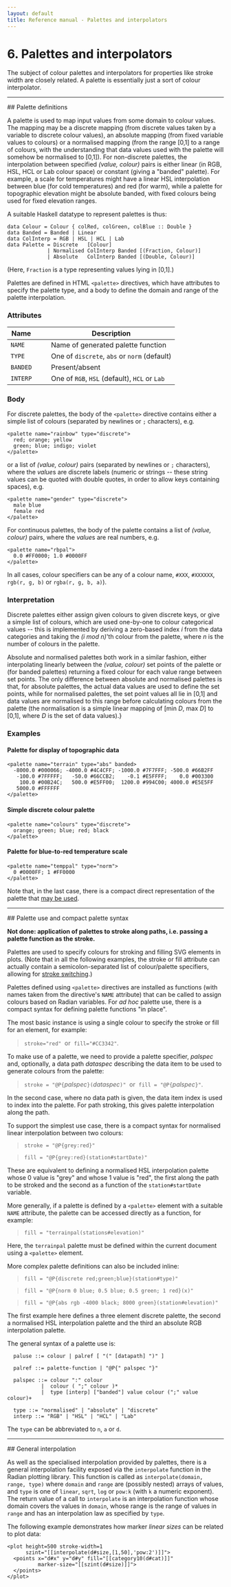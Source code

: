 ```yaml
---
layout: default
title: Reference manual - Palettes and interpolators
---
```


# 6. Palettes and interpolators

The subject of colour palettes and interpolators for properties like
stroke width are closely related.  A palette is essentially just a
sort of colour interpolator.

<hr>
## Palette definitions

A palette is used to map input values from some domain to colour
values.  The mapping may be a discrete mapping (from discrete values
taken by a variable to discrete colour values), an absolute mapping
(from fixed variable values to colours) or a normalised mapping (from
the range [0,1] to a range of colours, with the understanding that
data values used with the palette will somehow be normalised to
[0,1]).  For non-discrete palettes, the interpolation between
specified *(value, colour)* pairs is either linear (in RGB, HSL, HCL
or Lab colour space) or constant (giving a "banded" palette).  For
example, a scale for temperatures might have a linear HSL
interpolation between blue (for cold temperatures) and red (for warm),
while a palette for topographic elevation might be absolute banded,
with fixed colours being used for fixed elevation ranges.

A suitable Haskell datatype to represent palettes is thus:

~~~~ {.haskell}
data Colour = Colour { colRed, colGreen, colBlue :: Double }
data Banded = Banded | Linear
data ColInterp = RGB | HSL | HCL | Lab
data Palette = Discrete   [Colour]
             | Normalised ColInterp Banded [(Fraction, Colour)]
             | Absolute   ColInterp Banded [(Double, Colour)]
~~~~

(Here, `Fraction` is a type representing values lying in [0,1].)

Palettes are defined in HTML `<palette>` directives, which have
attributes to specify the palette type, and a body to define the
domain and range of the palette interpolation.

### Attributes

|Name    |&nbsp;&nbsp;&nbsp;|Description|
|--------|-|----------------------------|
|`NAME`  | |Name of generated palette function|
|`TYPE`  | |One of `discrete`, `abs` or `norm` (default)|
|`BANDED`| |Present/absent|
|`INTERP`| |One of `RGB`, `HSL` (default), `HCL` or `Lab`|

### Body

For discrete palettes, the body of the `<palette>` directive contains
either a simple list of colours (separated by newlines or `;`
characters), e.g.

~~~~ {.html}
<palette name="rainbow" type="discrete">
  red; orange; yellow
  green; blue; indigo; violet
</palette>
~~~~

or a list of *(value, colour)* pairs (separated by newlines or `;`
characters), where the *value*s are discrete labels (numeric or
strings -- these string values can be quoted with double quotes, in
order to allow keys containing spaces), e.g.

~~~~ {.html}
<palette name="gender" type="discrete">
  male blue
  female red
</palette>
~~~~

For continuous palettes, the body of the palette contains a list of
*(value, colour)* pairs, where the *value*s are real numbers, e.g.

~~~~ {.html}
<palette name="rbpal">
  0.0 #FF0000; 1.0 #0000FF
</palette>
~~~~

In all cases, colour specifiers can be any of a colour name, `#XXX`,
`#XXXXXX`, `rgb(r, g, b)` or `rgba(r, g, b, a)`).


### Interpretation

Discrete palettes either assign given colours to given discrete keys,
or give a simple list of colours, which are used one-by-one to colour
categorical values -- this is implemented by deriving a zero-based
index *i* from the data categories and taking the *(i mod n)*'th
colour from the palette, where *n* is the number of colours in the
palette.

Absolute and normalised palettes both work in a similar fashion,
either interpolating linearly between the *(value, colour)* set points
of the palette or (for banded palettes) returning a fixed colour for
each value range between set points.  The only difference between
absolute and normalised palettes is that, for absolute palettes, the
actual data values are used to define the set points, while for
normalised palettes, the set point values all lie in [0,1] and data
values are normalised to this range before calculating colours from
the palette (the normalisation is a simple linear mapping of
[min *D*, max *D*] to [0,1], where *D* is the set of data values).}

### Examples

#### Palette for display of topographic data

~~~~ {.html}
<palette name="terrain" type="abs" banded>
  -8000.0 #000066; -4000.0 #4C4CFF; -1000.0 #7F7FFF; -500.0 #66B2FF
   -100.0 #7FFFFF;   -50.0 #66CCB2;    -0.1 #E5FFFF;    0.0 #003300
    100.0 #00B24C;   500.0 #E5FF00;  1200.0 #994C00; 4000.0 #E5E5FF
   5000.0 #FFFFFF
</palette>
~~~~

#### Simple discrete colour palette

~~~~ {.html}
<palette name="colours" type="discrete">
  orange; green; blue; red; black
</palette>
~~~~

#### Palette for blue-to-red temperature scale

~~~~ {.html}
<palette name="temppal" type="norm">
  0 #0000FF; 1 #FF0000
</palette>
~~~~

Note that, in the last case, there is a compact direct representation
of the palette that [may be used](#palette-use).

<hr>
## <a name="palette-use">Palette use and compact palette syntax</a>

**Not done: application of palettes to stroke along paths,
  i.e. passing a palette function as the stroke.**

Palettes are used to specify colours for stroking and filling SVG
elements in plots.  (Note that in all the following examples, the
stroke or fill attribute can actually contain a semicolon-separated
list of colour/palette specifiers, allowing for
[stroke switching](#ui-stroke-sel).)

Palettes defined using `<palette>` directives are installed as
functions (with names taken from the directive's `NAME` attribute)
that can be called to assign colours based on Radian variables.  For
*ad hoc* palette use, there is a compact syntax for defining palette
functions "in place".

The most basic instance is using a single colour to specify the stroke
or fill for an element, for example:

> `stroke="red"` &nbsp;or&nbsp; `fill="#CC3342"`.

To make use of a palette, we need to provide a palette specifier,
*palspec* and, optionally, a data path *dataspec* describing the data
item to be used to generate colours from the palette:

> `stroke = "@P{`*palspec*`}(`*dataspec*`)"` &nbsp;or&nbsp; `fill = "@P{`*palspec*`}"`.

In the second case, where no data path is given, the data item index
is used to index into the palette.  For path stroking, this gives
palette interpolation along the path.

To support the simplest use case, there is a compact syntax for
normalised linear interpolation between two colours:

> `stroke = "@P{grey:red}"`

> `fill = "@P{grey:red}(station#startDate)"`

These are equivalent to defining a normalised HSL interpolation
palette whose 0 value is "grey" and whose 1 value is "red", the first
along the path to be stroked and the second as a function of the
`station#startDate` variable.

More generally, if a palette is defined by a `<palette>` element with
a suitable `NAME` attribute, the palette can be accessed directly as a
function, for example:

> `fill = "terrainpal(stations#elevation)"`

Here, the `terrainpal` palette must be defined within the current
document using a `<palette>` element.

More complex palette definitions can also be included inline:

> `fill = "@P{discrete red;green;blue}(station#type)"`

> `fill = "@P{norm 0 blue; 0.5 blue; 0.5 green; 1 red}(x)"`

> `fill = "@P{abs rgb -4000 black; 8000 green}(station#elevation)"`

The first example here defines a three element discrete palette, the
second a normalised HSL interpolation palette and the third an
absolute RGB interpolation palette.

The general syntax of a palette use is:

~~~~
  paluse ::= colour | palref [ "(" [datapath] ")" ]

  palref ::= palette-function | "@P{" palspec "}"

  palspec ::= colour ":" colour
           |  colour ( ";" colour )*
           |  type [interp] ["banded"] value colour (";" value colour)+

  type ::= "normalised" | "absolute" | "discrete"
  interp ::= "RGB" | "HSL" | "HCL" | "Lab"
~~~~

The `type` can be abbreviated to `n`, `a` or `d`.

<hr>
## General interpolation

As well as the specialised interpolation provided by palettes, there
is a general interpolation facility exposed via the `interpolate`
function in the Radian plotting library.  This function is called as
`interpolate(domain, range, type)` where `domain` and `range` are
(possibly nested) arrays of values, and `type` is one of `linear`,
`sqrt`, `log` or `pow:k` (with `k` a numeric exponent).  The return
value of a call to `interpolate` is an interpolation function whose
domain covers the values in `domain`, whose range is the range of
values in `range` and has an interpolation law as specified by `type`.

The following example demonstrates how marker *linear sizes* can be
related to plot data:

~~~~ {.html}
<plot height=500 stroke-width=1
      szint="[[interpolate(d#size,[1,50],'pow:2')]]">
  <points x="d#x" y="d#y" fill="[[category10(d#cat)]]"
          marker-size="[[szint(d#size)]]">
  </points>
</plot>
~~~~
